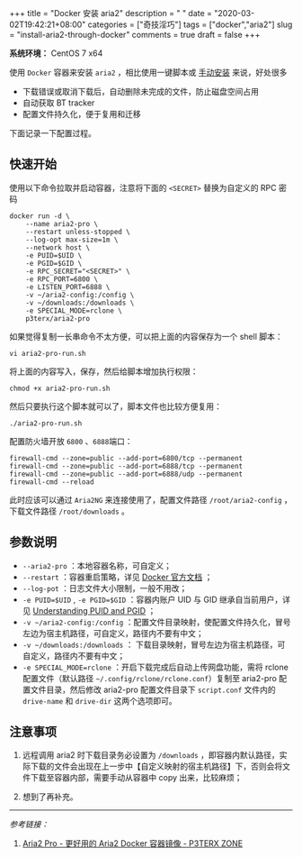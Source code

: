 +++
title = "Docker 安装 aria2"
description = " "
date = "2020-03-02T19:42:21+08:00"
categories = ["奇技淫巧"]
tags = ["docker","aria2"]
slug = "install-aria2-through-docker"
comments = true
draft = false
+++

**系统环境：** CentOS 7 x64

使用 `Docker` 容器来安装 `aria2` ，相比使用一键脚本或 [手动安装](/posts/setup-offline-download-service-aria2-ariang-filebrowser-on-centos7/#安装aria2) 来说，好处很多

* 下载错误或取消下载后，自动删除未完成的文件，防止磁盘空间占用
* 自动获取 BT tracker
* 配置文件持久化，便于复用和迁移

下面记录一下配置过程。

## 快速开始

使用以下命令拉取并启动容器，注意将下面的 `<SECRET>` 替换为自定义的 RPC 密码

```shell
docker run -d \
    --name aria2-pro \
    --restart unless-stopped \
    --log-opt max-size=1m \
    --network host \
    -e PUID=$UID \
    -e PGID=$GID \
    -e RPC_SECRET="<SECRET>" \
    -e RPC_PORT=6800 \
    -e LISTEN_PORT=6888 \
    -v ~/aria2-config:/config \
    -v ~/downloads:/downloads \
    -e SPECIAL_MODE=rclone \
    p3terx/aria2-pro
```

如果觉得复制一长串命令不太方便，可以把上面的内容保存为一个 shell 脚本：

```shell
vi aria2-pro-run.sh
```

将上面的内容写入，保存，然后给脚本增加执行权限：

```shell
chmod +x aria2-pro-run.sh
```

然后只要执行这个脚本就可以了，脚本文件也比较方便复用：

```shell
./aria2-pro-run.sh
```

配置防火墙开放 `6800` 、`6888`端口：

```shell
firewall-cmd --zone=public --add-port=6800/tcp --permanent
firewall-cmd --zone=public --add-port=6888/tcp --permanent
firewall-cmd --zone=public --add-port=6888/udp --permanent
firewall-cmd --reload
```

此时应该可以通过 `Aria2NG` 来连接使用了，配置文件路径 `/root/aria2-config` ，下载文件路径 `/root/downloads` 。

## 参数说明

* `--aria2-pro` ：本地容器名称，可自定义；
* `--restart` ：容器重启策略，详见 [Docker 官方文档](https://docs.docker.com/engine/reference/commandline/run/#restart-policies---restart) ；
* `--log-pot` ：日志文件大小限制，一般不用改；
* `-e PUID=$UID` , `-e PGID=$GID` ：容器内账户 UID 与 GID 继承自当前用户，详见 [Understanding PUID and PGID](https://docs.linuxserver.io/general/understanding-puid-and-pgid) ；
* `-v ~/aria2-config:/config` ：配置文件目录映射，使配置文件持久化，冒号左边为宿主机路径，可自定义，路径内不要有中文；
* `-v ~/downloads:/downloads` ： 下载目录映射，冒号左边为宿主机路径，可自定义，路径内不要有中文；
* `-e SPECIAL_MODE=rclone` ：开启下载完成后自动上传网盘功能，需将 rclone 配置文件（默认路径 `~/.config/rclone/rclone.conf`）复制至 aria2-pro 配置文件目录，然后修改 aria2-pro 配置文件目录下 `script.conf` 文件内的 `drive-name` 和 `drive-dir` 这两个选项即可。

## 注意事项

1. 远程调用 aria2 时下载目录务必设置为 `/downloads` ，即容器内默认路径，实际下载的文件会出现在上一步中【自定义映射的宿主机路径】下，否则会将文件下载至容器内部，需要手动从容器中 copy 出来，比较麻烦；

2. 想到了再补充。

---

*参考链接：*

1. [Aria2 Pro - 更好用的 Aria2 Docker 容器镜像 - P3TERX ZONE](https://p3terx.com/archives/docker-aria2-pro.html)